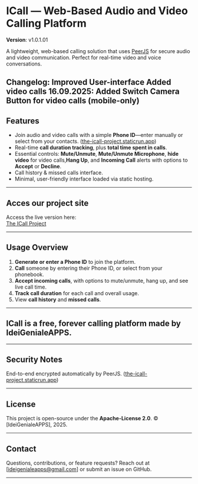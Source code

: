 # ICall — Web-Based Audio and Video Calling Platform

**Version**: v1.0.1.01

A lightweight, web-based calling solution that uses [PeerJS](https://peerjs.com/) for secure audio and video communication. Perfect for real-time video and voice conversations.

**Changelog:**
Improved User-interface
Added video calls
16.09.2025: Added Switch Camera Button for video calls (mobile-only)
---

##  Features

- Join audio and video calls with a simple **Phone ID**—enter manually or select from your contacts.
 ([the-icall-project.staticrun.app](https://the-icall-project.staticrun.app/))
- Real-time **call duration tracking**, plus **total time spent in calls**.
- Essential controls: **Mute/Unmute**, **Mute/Unmute Microphone**, **hide video** for video calls,**Hang Up**, and **Incoming Call** alerts with options to **Accept** or **Decline**.
- Call history & missed calls interface.
- Minimal, user-friendly interface loaded via static hosting.

---

##  Acces our project site 

Access the live version here:  
[The ICall Project](https://the-icall-project.staticrun.app)

---

##  Usage Overview

1. **Generate or enter a Phone ID** to join the platform.
2. **Call** someone by entering their Phone ID, or select from your phonebook.
3. **Accept incoming calls**, with options to mute/unmute, hang up, and see live call time.
4. **Track call duration** for each call and overall usage.
5. View **call history** and **missed calls**.

---
## ICall is a free, forever calling platform made by IdeiGenialeAPPS.
---

##  Security Notes

End-to-end encrypted automatically by PeerJS. ([the-icall-project.staticrun.app](https://the-icall-project.staticrun.app/))

---

##  License

This project is open-source under the **Apache-License 2.0**. © [IdeiGenialeAPPS], 2025.

---

##  Contact

Questions, contributions, or feature requests? Reach out at [ideigenialeapps@gmail.com] or submit an issue on GitHub.

---
